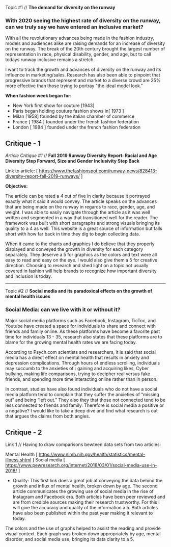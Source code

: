Topic #1 // **The demand for diversity on the runway** 

### With 2020 seeing the highest rate of diversity on the runway, can we truly say we have entered an inclusive market? 

With all the revolutionary advances being made in the fashion industry, models and audiences alike are raising demands for an increase of diversity on the runway. The break of the 20th century brought the largest number of representation in race, physical disability, gender, and age, but to call todays runway inclusive remains a stretch. 

I want to track the growth and advances of diversity on the runway and its influence in marketing/sales. Research has also been able to pinpoint that progressive brands that represent and market to a diverse crowd are 25% more effective than those trying to portray "the ideal model look."

**When fashion week began for:**
* New York first show for couture [1943]
* Paris began holding couture fashion shows in[ 1973 ]
* Milan [1958] founded by the italian chamber of commerce
* France [ 1984 ] founded under the frensh fashion federation
* London [ 1984 ] founded under the french fashion federation

## Critique - 1

*Article Critique #1* // **Fall 2019 Runway Diversity Report: Racial and Age Diversity Step Forward, Size and Gender Inclusivity Step Back**

Link to article: [ https://www.thefashionspot.com/runway-news/828413-diversity-report-fall-2019-runways/ ] 

**Objective:**

The article can be rated a 4 out of five in clarity because it portrayed exactly what it said it would convey. The article speaks on the advances that are being made on the runway in regards to race, gender, age, and weight. I was able to easily navigate through the article as it was well written and segmented in a way that transitioned well for the reader. The framework was built with short paragraphs and strong visuals bringing its quality to a 4 as well. This website is a great source of information but falls short with how far back in time they dig to begin collecting data. 

When it came to the charts and graphics I do believe that they properly displayed and conveyed the growth in diversity for each category separately. They deserve a 5 for graphics as the colors and text were all easy to read and easy on the eye. I would also give them a 5 for creative direction. Choosing to research and shed light on a topic not usually covered in fashion will help brands to recognize how important diversity and inclusion is today. 

__________________________

Topic #2 // **Social media and its paradoxical effects on the growth of mental health issues**

### Social Media: can we live with it or without it? 

Major social media platforms such as Facebook, Instagram, TicToc, and Youtube have created a space for individuals to share and connect with friends and family online. As these platforms have become a favorite past time for individuals 13 - 35, research also states that these platforms are to blame for the growing mental health rates we are facing today. 

According to Psych.com scientists and researchers, it is said that social media has a direct effect on mental health that results in anxiety and depression complications. Through hours of endless scrolling, individuals may succumb to the anxieties of : gaining and acquiring likes, Cyber bullying, making life comparisons, trying to decipher real versus fake friends, and spending more time interacting online rather than in person.  

In contrast, studies have also found individuals who do not have a social media platform tend to complain that they suffer the anxieties of “missing out” and being “left out.” They also they that those not connected tend to be less connected to friends and family. Therefore is social media a positive or a negative? I would like to take a deep dive and find what research is out that argues the claims from both angles. 

## Critique - 2

Link 1 // 
Having to draw comparisons bewteen data sets from two articles: 

Mental Health [ https://www.nimh.nih.gov/health/statistics/mental-illness.shtml ]
Social media [ https://www.pewresearch.org/internet/2018/03/01/social-media-use-in-2018/ ] 

* Quality: This first link does a great job at conveying the data behind the growth and influx of mental health, broken down by age. The second article communicates the growing use of social media in the rise of Instagram and Facebook era. Both articles have been peer reviewed and are from credible sources making their research trustworthy. For this I will give the accuracy and quality of the information a 5. Both articles have also been published within the past year making it relevant to today. 

The colors and the use of graphs helped to assist the reading and provide visual context. Each graph was broken down appropriately by age, mental disorder, and social media use, bringing its data clarity to a 5. 




